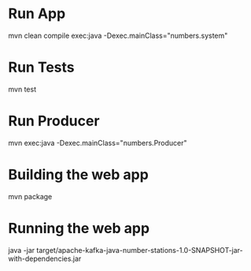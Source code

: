 # Run App

mvn clean compile exec:java -Dexec.mainClass="numbers.system"

# Run Tests

mvn test

# Run Producer

mvn exec:java -Dexec.mainClass="numbers.Producer"

# Building the web app

mvn package

# Running the web app

java -jar target/apache-kafka-java-number-stations-1.0-SNAPSHOT-jar-with-dependencies.jar